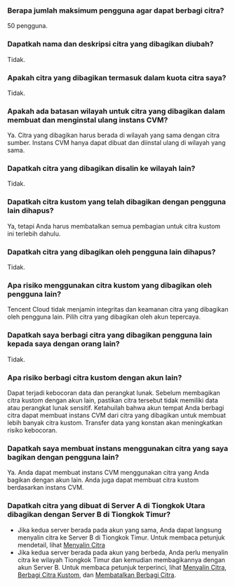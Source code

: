 ### Berapa jumlah maksimum pengguna agar dapat berbagi citra?

50 pengguna.

### Dapatkah nama dan deskripsi citra yang dibagikan diubah?

Tidak.

### Apakah citra yang dibagikan termasuk dalam kuota citra saya?

Tidak.

### Apakah ada batasan wilayah untuk citra yang dibagikan dalam membuat dan menginstal ulang instans CVM?

Ya. Citra yang dibagikan harus berada di wilayah yang sama dengan citra sumber. Instans CVM hanya dapat dibuat dan diinstal ulang di wilayah yang sama.

### Dapatkah citra yang dibagikan disalin ke wilayah lain?

Tidak.

### Dapatkah citra kustom yang telah dibagikan dengan pengguna lain dihapus?

Ya, tetapi Anda harus membatalkan semua pembagian untuk citra kustom ini terlebih dahulu.

### Dapatkah citra yang dibagikan oleh pengguna lain dihapus?

Tidak.

### Apa risiko menggunakan citra kustom yang dibagikan oleh pengguna lain?

Tencent Cloud tidak menjamin integritas dan keamanan citra yang dibagikan oleh pengguna lain. Pilih citra yang dibagikan oleh akun tepercaya.

### Dapatkah saya berbagi citra yang dibagikan pengguna lain kepada saya dengan orang lain?

Tidak.

### Apa risiko berbagi citra kustom dengan akun lain?

Dapat terjadi kebocoran data dan perangkat lunak. Sebelum membagikan citra kustom dengan akun lain, pastikan citra tersebut tidak memiliki data atau perangkat lunak sensitif. Ketahuilah bahwa akun tempat Anda berbagi citra dapat membuat instans CVM dari citra yang dibagikan untuk membuat lebih banyak citra kustom. Transfer data yang konstan akan meningkatkan risiko kebocoran.

### Dapatkah saya membuat instans menggunakan citra yang saya bagikan dengan pengguna lain?

Ya. Anda dapat membuat instans CVM menggunakan citra yang Anda bagikan dengan akun lain. Anda juga dapat membuat citra kustom berdasarkan instans CVM.

### Dapatkah citra yang dibuat di Server A di Tiongkok Utara dibagikan dengan Server B di Tiongkok Timur?

- Jika kedua server berada pada akun yang sama, Anda dapat langsung menyalin citra ke Server B di Tiongkok Timur. Untuk membaca petunjuk mendetail, lihat [Menyalin Citra](https://intl.cloud.tencent.com/document/product/213/4943)
- Jika kedua server berada pada akun yang berbeda, Anda perlu menyalin citra ke wilayah Tiongkok Timur dan kemudian membagikannya dengan akun Server B. Untuk membaca petunjuk terperinci, lihat [Menyalin Citra](https://intl.cloud.tencent.com/document/product/213/4943), [Berbagi Citra Kustom](https://intl.cloud.tencent.com/document/product/213/4944), dan [Membatalkan Berbagi Citra](https://intl.cloud.tencent.com/document/product/213/7148).

